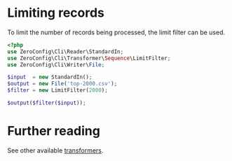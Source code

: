 # Limiting records

To limit the number of records being processed, the limit filter can be used.

```php
<?php
use ZeroConfig\Cli\Reader\StandardIn;
use ZeroConfig\Cli\Transformer\Sequence\LimitFilter;
use ZeroConfig\Cli\Writer\File;

$input  = new StandardIn();
$output = new File('top-2000.csv');
$filter = new LimitFilter(2000);

$output($filter($input));
```

# Further reading

See other available [transformers](../../transformers.md).
